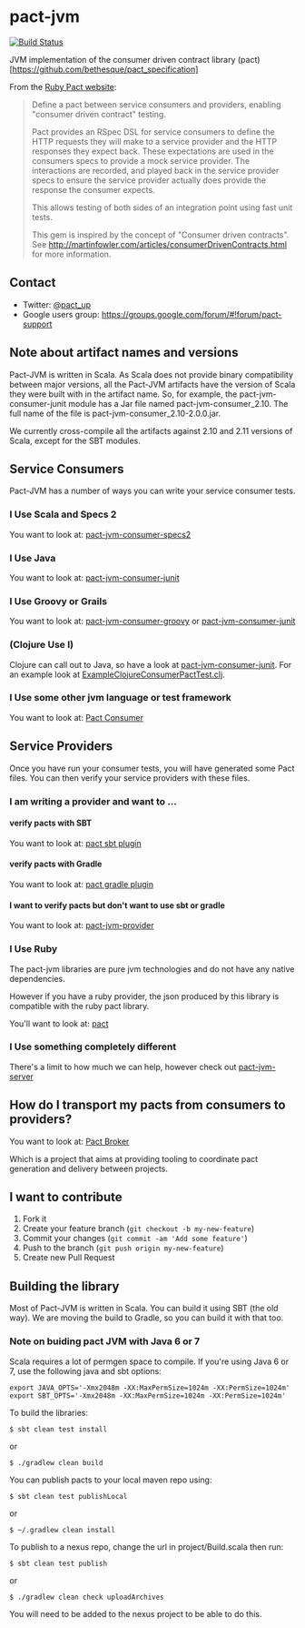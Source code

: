 pact-jvm
========

[![Build Status](https://travis-ci.org/DiUS/pact-jvm.svg?branch=master)](https://travis-ci.org/DiUS/pact-jvm)

JVM implementation of the consumer driven contract library (pact)[https://github.com/bethesque/pact_specification]

From the [Ruby Pact website](https://github.com/realestate-com-au/pact):

> Define a pact between service consumers and providers, enabling "consumer driven contract" testing.
>
>Pact provides an RSpec DSL for service consumers to define the HTTP requests they will make to a service provider and the HTTP responses they expect back. 
>These expectations are used in the consumers specs to provide a mock service provider. The interactions are recorded, and played back in the service provider 
>specs to ensure the service provider actually does provide the response the consumer expects.
>
>This allows testing of both sides of an integration point using fast unit tests.
>
>This gem is inspired by the concept of "Consumer driven contracts". See http://martinfowler.com/articles/consumerDrivenContracts.html for more information.

## Contact

* Twitter: [@pact_up](https://twitter.com/pact_up)
* Google users group: https://groups.google.com/forum/#!forum/pact-support

## Note about artifact names and versions

Pact-JVM is written in Scala. As Scala does not provide binary compatibility between major versions, all the Pact-JVM
artifacts have the version of Scala they were built with in the artifact name. So, for example, the pact-jvm-consumer-junit
module has a Jar file named pact-jvm-consumer_2.10. The full name of the file is pact-jvm-consumer_2.10-2.0.0.jar.

We currently cross-compile all the artifacts against 2.10 and 2.11 versions of Scala, except for the SBT modules.

## Service Consumers

Pact-JVM has a number of ways you can write your service consumer tests.

### I Use Scala and Specs 2

You want to look at: [pact-jvm-consumer-specs2](pact-jvm-consumer-specs2)

### I Use Java

You want to look at: [pact-jvm-consumer-junit](pact-jvm-consumer-junit)

### I Use Groovy or Grails

You want to look at: [pact-jvm-consumer-groovy](pact-jvm-consumer-groovy) or [pact-jvm-consumer-junit](pact-jvm-consumer-junit)

### (Clojure Use I)

Clojure can call out to Java, so have a look at [pact-jvm-consumer-junit](pact-jvm-consumer-junit). For an example
look at [ExampleClojureConsumerPactTest.clj](pact-jvm-consumer-junit/src/test/java/au/com/dius/pact/consumer/ExampleClojureConsumerPactTest.clj).

### I Use some other jvm language or test framework

You want to look at: [Pact Consumer](pact-jvm-consumer)

## Service Providers

Once you have run your consumer tests, you will have generated some Pact files. You can then verify your service providers
with these files.

### I am writing a provider and want to ...

#### verify pacts with SBT

You want to look at: [pact sbt plugin](pact-jvm-provider-sbt)

#### verify pacts with Gradle

You want to look at: [pact gradle plugin](pact-jvm-provider-gradle)

#### I want to verify pacts but don't want to use sbt or gradle

You want to look at: [pact-jvm-provider](pact-jvm-provider)

### I Use Ruby
The pact-jvm libraries are pure jvm technologies and do not have any native dependencies.

However if you have a ruby provider, the json produced by this library is compatible with the ruby pact library.

You'll want to look at: [pact](https://github.com/realestate-com-au/pact)

### I Use something completely different

There's a limit to how much we can help, however check out [pact-jvm-server](pact-jvm-server)

## How do I transport my pacts from consumers to providers?

You want to look at:
[Pact Broker](https://github.com/bethesque/pact_broker)

Which is a project that aims at providing tooling to coordinate pact generation and delivery between projects.

## I want to contribute

1. Fork it
2. Create your feature branch (`git checkout -b my-new-feature`)
3. Commit your changes (`git commit -am 'Add some feature'`)
4. Push to the branch (`git push origin my-new-feature`)
5. Create new Pull Request

## Building the library

Most of Pact-JVM is written in Scala. You can build it using SBT (the old way). We are moving the build to Gradle,
so you can build it with that too.

### Note on buiding pact JVM with Java 6 or 7

Scala requires a lot of permgen space to compile. If you're using Java 6 or 7, use the following java and sbt options:

    export JAVA_OPTS='-Xmx2048m -XX:MaxPermSize=1024m -XX:PermSize=1024m'
    export SBT_OPTS='-Xmx2048m -XX:MaxPermSize=1024m -XX:PermSize=1024m'

To build the libraries:

    $ sbt clean test install

or

    $ ./gradlew clean build

You can publish pacts to your local maven repo using:

    $ sbt clean test publishLocal

or

    $ ~/.gradlew clean install

To publish to a nexus repo, change the url in project/Build.scala then run:

    $ sbt clean test publish

or

    $ ./gradlew clean check uploadArchives

You will need to be added to the nexus project to be able to do this.
